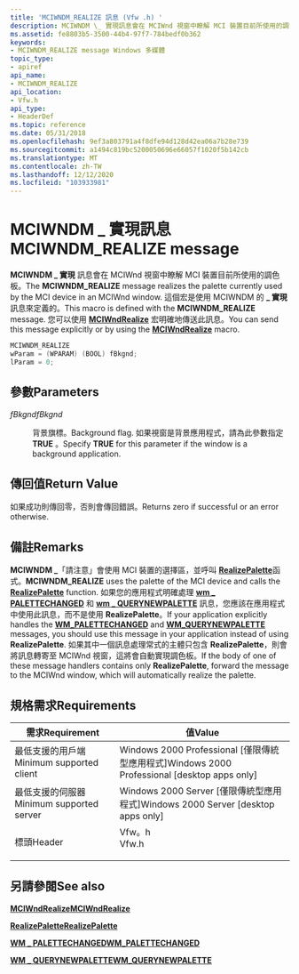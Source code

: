 ```yaml
---
title: 'MCIWNDM_REALIZE 訊息 (Vfw .h) '
description: MCIWNDM \_ 實現訊息會在 MCIWnd 視窗中瞭解 MCI 裝置目前所使用的調色板。 這個宏是使用 MCIWNDM 的實現訊息來定義的 \_ 。 您可以使用 MCIWndRealize 宏明確地傳送此訊息。
ms.assetid: fe8803b5-3500-44b4-97f7-784bedf0b362
keywords:
- MCIWNDM_REALIZE message Windows 多媒體
topic_type:
- apiref
api_name:
- MCIWNDM_REALIZE
api_location:
- Vfw.h
api_type:
- HeaderDef
ms.topic: reference
ms.date: 05/31/2018
ms.openlocfilehash: 9ef3a803791a4f8dfe94d128d42ea06a7b28e739
ms.sourcegitcommit: a1494c819bc5200050696e66057f1020f5b142cb
ms.translationtype: MT
ms.contentlocale: zh-TW
ms.lasthandoff: 12/12/2020
ms.locfileid: "103933981"
---
```

# <a name="mciwndm_realize-message"></a><span data-ttu-id="36036-106">MCIWNDM \_ 實現訊息</span><span class="sxs-lookup"><span data-stu-id="36036-106">MCIWNDM\_REALIZE message</span></span>

<span data-ttu-id="36036-107">**MCIWNDM \_ 實現** 訊息會在 MCIWnd 視窗中瞭解 MCI 裝置目前所使用的調色板。</span><span class="sxs-lookup"><span data-stu-id="36036-107">The **MCIWNDM\_REALIZE** message realizes the palette currently used by the MCI device in an MCIWnd window.</span></span> <span data-ttu-id="36036-108">這個宏是使用 MCIWNDM 的 **\_ 實現** 訊息來定義的。</span><span class="sxs-lookup"><span data-stu-id="36036-108">This macro is defined with the **MCIWNDM\_REALIZE** message.</span></span> <span data-ttu-id="36036-109">您可以使用 [**MCIWndRealize**](/windows/desktop/api/Vfw/nf-vfw-mciwndrealize) 宏明確地傳送此訊息。</span><span class="sxs-lookup"><span data-stu-id="36036-109">You can send this message explicitly or by using the [**MCIWndRealize**](/windows/desktop/api/Vfw/nf-vfw-mciwndrealize) macro.</span></span>


```C++
MCIWNDM_REALIZE 
wParam = (WPARAM) (BOOL) fBkgnd; 
lParam = 0; 
```



## <a name="parameters"></a><span data-ttu-id="36036-110">參數</span><span class="sxs-lookup"><span data-stu-id="36036-110">Parameters</span></span>

<dl> <dt>

<span data-ttu-id="36036-111"><span id="fBkgnd"></span><span id="fbkgnd"></span><span id="FBKGND"></span>*fBkgnd*</span><span class="sxs-lookup"><span data-stu-id="36036-111"><span id="fBkgnd"></span><span id="fbkgnd"></span><span id="FBKGND"></span>*fBkgnd*</span></span>
</dt> <dd>

<span data-ttu-id="36036-112">背景旗標。</span><span class="sxs-lookup"><span data-stu-id="36036-112">Background flag.</span></span> <span data-ttu-id="36036-113">如果視窗是背景應用程式，請為此參數指定 **TRUE** 。</span><span class="sxs-lookup"><span data-stu-id="36036-113">Specify **TRUE** for this parameter if the window is a background application.</span></span>

</dd> </dl>

## <a name="return-value"></a><span data-ttu-id="36036-114">傳回值</span><span class="sxs-lookup"><span data-stu-id="36036-114">Return Value</span></span>

<span data-ttu-id="36036-115">如果成功則傳回零，否則會傳回錯誤。</span><span class="sxs-lookup"><span data-stu-id="36036-115">Returns zero if successful or an error otherwise.</span></span>

## <a name="remarks"></a><span data-ttu-id="36036-116">備註</span><span class="sxs-lookup"><span data-stu-id="36036-116">Remarks</span></span>

<span data-ttu-id="36036-117">**MCIWNDM \_**「請注意」會使用 MCI 裝置的選擇區，並呼叫 [**RealizePalette**](/windows/desktop/api/wingdi/nf-wingdi-realizepalette)函式。</span><span class="sxs-lookup"><span data-stu-id="36036-117">**MCIWNDM\_REALIZE** uses the palette of the MCI device and calls the [**RealizePalette**](/windows/desktop/api/wingdi/nf-wingdi-realizepalette) function.</span></span> <span data-ttu-id="36036-118">如果您的應用程式明確處理 [**wm \_ PALETTECHANGED**](/windows/desktop/gdi/wm-palettechanged) 和 [**wm \_ QUERYNEWPALETTE**](/windows/desktop/gdi/wm-querynewpalette) 訊息，您應該在應用程式中使用此訊息，而不是使用 **RealizePalette**。</span><span class="sxs-lookup"><span data-stu-id="36036-118">If your application explicitly handles the [**WM\_PALETTECHANGED**](/windows/desktop/gdi/wm-palettechanged) and [**WM\_QUERYNEWPALETTE**](/windows/desktop/gdi/wm-querynewpalette) messages, you should use this message in your application instead of using **RealizePalette**.</span></span> <span data-ttu-id="36036-119">如果其中一個訊息處理常式的主體只包含 **RealizePalette**，則會將訊息轉寄至 MCIWnd 視窗，這將會自動實現調色板。</span><span class="sxs-lookup"><span data-stu-id="36036-119">If the body of one of these message handlers contains only **RealizePalette**, forward the message to the MCIWnd window, which will automatically realize the palette.</span></span>

## <a name="requirements"></a><span data-ttu-id="36036-120">規格需求</span><span class="sxs-lookup"><span data-stu-id="36036-120">Requirements</span></span>



| <span data-ttu-id="36036-121">需求</span><span class="sxs-lookup"><span data-stu-id="36036-121">Requirement</span></span> | <span data-ttu-id="36036-122">值</span><span class="sxs-lookup"><span data-stu-id="36036-122">Value</span></span> |
|-------------------------------------|----------------------------------------------------------------------------------|
| <span data-ttu-id="36036-123">最低支援的用戶端</span><span class="sxs-lookup"><span data-stu-id="36036-123">Minimum supported client</span></span><br/> | <span data-ttu-id="36036-124">Windows 2000 Professional \[僅限傳統型應用程式\]</span><span class="sxs-lookup"><span data-stu-id="36036-124">Windows 2000 Professional \[desktop apps only\]</span></span><br/>                       |
| <span data-ttu-id="36036-125">最低支援的伺服器</span><span class="sxs-lookup"><span data-stu-id="36036-125">Minimum supported server</span></span><br/> | <span data-ttu-id="36036-126">Windows 2000 Server \[僅限傳統型應用程式\]</span><span class="sxs-lookup"><span data-stu-id="36036-126">Windows 2000 Server \[desktop apps only\]</span></span><br/>                             |
| <span data-ttu-id="36036-127">標頭</span><span class="sxs-lookup"><span data-stu-id="36036-127">Header</span></span><br/>                   | <dl> <span data-ttu-id="36036-128"><dt>Vfw。h</dt></span><span class="sxs-lookup"><span data-stu-id="36036-128"><dt>Vfw.h</dt></span></span> </dl> |



## <a name="see-also"></a><span data-ttu-id="36036-129">另請參閱</span><span class="sxs-lookup"><span data-stu-id="36036-129">See also</span></span>

<dl> <dt>

[<span data-ttu-id="36036-130">**MCIWndRealize**</span><span class="sxs-lookup"><span data-stu-id="36036-130">**MCIWndRealize**</span></span>](/windows/desktop/api/Vfw/nf-vfw-mciwndrealize)
</dt> <dt>

[<span data-ttu-id="36036-131">**RealizePalette**</span><span class="sxs-lookup"><span data-stu-id="36036-131">**RealizePalette**</span></span>](/windows/desktop/api/wingdi/nf-wingdi-realizepalette)
</dt> <dt>

[<span data-ttu-id="36036-132">**WM \_ PALETTECHANGED**</span><span class="sxs-lookup"><span data-stu-id="36036-132">**WM\_PALETTECHANGED**</span></span>](/windows/desktop/gdi/wm-palettechanged)
</dt> <dt>

[<span data-ttu-id="36036-133">**WM \_ QUERYNEWPALETTE**</span><span class="sxs-lookup"><span data-stu-id="36036-133">**WM\_QUERYNEWPALETTE**</span></span>](/windows/desktop/gdi/wm-querynewpalette)
</dt> </dl>

 

